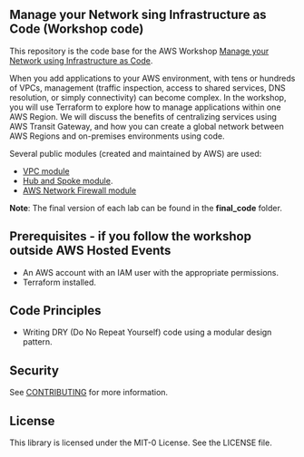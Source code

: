 ## Manage your Network sing Infrastructure as Code (Workshop code)

This repository is the code base for the AWS Workshop [Manage your Network using Infrastructure as Code](https://catalog.workshops.aws/manage-network-using-iac/en-US).

When you add applications to your AWS environment, with tens or hundreds of VPCs, management (traffic inspection, access to shared services, DNS resolution, or simply connectivity) can become complex. In the workshop, you will use Terraform to explore how to manage applications within one AWS Region. We will discuss the benefits of centralizing services using AWS Transit Gateway, and how you can create a global network between AWS Regions and on-premises environments using code.

Several public modules (created and maintained by AWS) are used:

* [VPC module](https://registry.terraform.io/modules/aws-ia/vpc/aws/latest)
* [Hub and Spoke module](https://registry.terraform.io/modules/aws-ia/network-hubandspoke/aws/latest).
* [AWS Network Firewall module](https://registry.terraform.io/modules/aws-ia/networkfirewall/aws/latest)

**Note**: The final version of each lab can be found in the **final_code** folder.

## Prerequisites - if you follow the workshop outside AWS Hosted Events

* An AWS account with an IAM user with the appropriate permissions.
* Terraform installed.

## Code Principles

* Writing DRY (Do No Repeat Yourself) code using a modular design pattern.

## Security

See [CONTRIBUTING](CONTRIBUTING.md#security-issue-notifications) for more information.

## License

This library is licensed under the MIT-0 License. See the LICENSE file.

